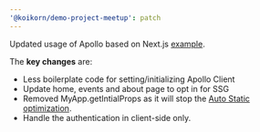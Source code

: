 ```yaml
---
'@koikorn/demo-project-meetup': patch
---
```


Updated usage of Apollo based on Next.js [example](https://github.com/vercel/next.js/blob/canary/examples/with-apollo). 

The **key changes** are: 
- Less boilerplate code for setting/initializing Apollo Client
- Update home, events and about page to opt in for SSG
- Removed MyApp.getIntialProps as it will stop the [Auto Static optimization](https://nextjs.org/docs/api-reference/data-fetching/getInitialProps#caveats). 
- Handle the authentication in client-side only.
